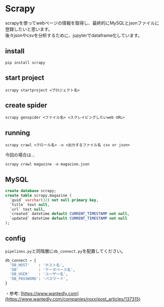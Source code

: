 # Scrapy

scrapyを使ってwebページの情報を取得し、最終的にMySQLとjsonファイルに登録したいと思います。<br>
後々jsonやcsvを分析するために、jupyterでdataframe化しています。

## install

```console
pip install scrapy
```

## start project

```console
scrapy startproject <プロジェクト名>
```

## create spider

```console
scrapy genspider <ファイル名> <スクレイピングしたいweb URL>
```

## running

```console
scrapy crawl <クロール名> -o <出力するファイル名 csv or json>
```

今回の場合は...

```console
scrapy crawl magazine -o magazine.json
```


## MySQL

```sql
create database scrapy;
create table scrapy.magazine (
  `guid` varchar(32) not null primary key,
  `title` text null,
  `url` text null,
  `created` datetime default CURRENT_TIMESTAMP not null,
  `updated` datetime default CURRENT_TIMESTAMP not null
);
```

## config

```pipelines.py```と同階層に```db_connect.py```を配置してください。

```python:db_connect.py
db_connect = {
  'DB_HOST'    : 'ホスト名',
  'DB'         : 'データベース名',
  'DB_USER'    : 'ユーザー名',
  'DB_PASSWORD': 'パスワード',
}
```

・参考: [https://www.wantedly.com](https://www.wantedly.com/companies/roxx/post_articles/137315)
